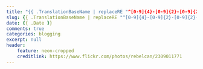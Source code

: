 ```yaml
---
title: "{{ .TranslationBaseName | replaceRE "^[0-9]{4}-[0-9]{2}-[0-9]{2}-" "" | replaceRE "-" " " | title }}"
slug: {{ .TranslationBaseName | replaceRE "^[0-9]{4}-[0-9]{2}-[0-9]{2}-" ""  }}
date: {{ .Date }}
comments: true
categories: blogging
excerpt: null
header:
    feature: neon-cropped
    creditlink: https://www.flickr.com/photos/rebelcan/2309011771
---
```

